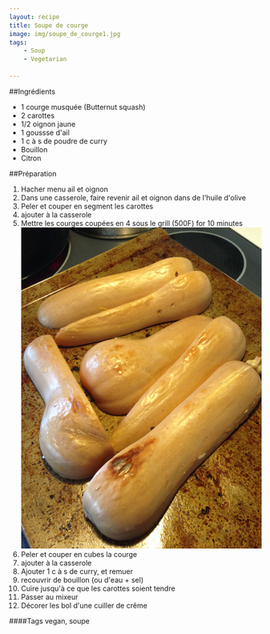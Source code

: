 ```yaml
---
layout: recipe
title: Soupe de courge 
image: img/soupe_de_courge1.jpg
tags:
    - Soup
    - Vegetarian

---
```



##Ingrédients
* 1 courge musquée (Butternut squash)
* 2 carottes
* 1/2 oignon jaune
* 1 goussse d'ail
* 1 c à s de poudre de curry
* Bouillon
* Citron

##Préparation
1. Hacher menu ail et oignon
2. Dans une casserole, faire revenir ail et oignon dans de l'huile d'olive
3. Peler et couper en segment les carottes
4. ajouter à la casserole
5. Mettre les courges coupées en 4 sous le grill (500F) for 10 minutes   
![image](img/soupe_de_courge2.jpg)   
5. Peler et couper en cubes la courge
6. ajouter à la casserole
7. Ajouter 1 c à s de curry, et remuer
8. recouvrir de bouillon (ou d'eau + sel)
9. Cuire jusqu'à ce que les carottes soient tendre
10. Passer au mixeur
11. Décorer les bol d'une cuiller de crême

####Tags
vegan, soupe

